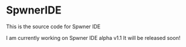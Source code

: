 # SpwnerIDE
This is the source code for Spwner IDE

I am currently working on Spwner IDE alpha v1.1
It will be released soon!

